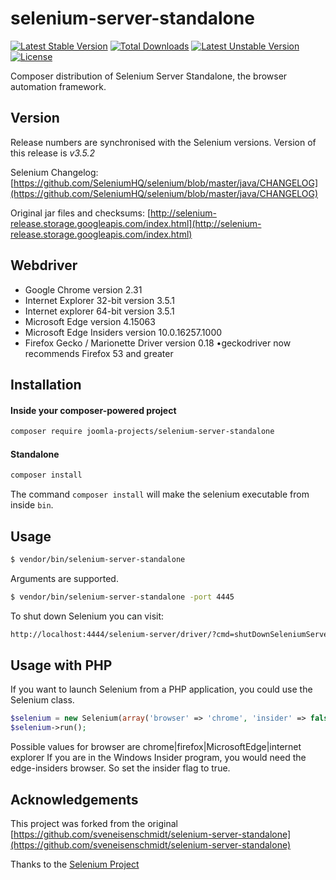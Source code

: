 # selenium-server-standalone

[![Latest Stable Version](https://poser.pugx.org/joomla-projects/selenium-server-standalone/v/stable)](https://packagist.org/packages/joomla-projects/selenium-server-standalone) [![Total Downloads](https://poser.pugx.org/joomla-projects/selenium-server-standalone/downloads)](https://packagist.org/packages/joomla-projects/selenium-server-standalone) [![Latest Unstable Version](https://poser.pugx.org/joomla-projects/selenium-server-standalone/v/unstable)](https://packagist.org/packages/joomla-projects/selenium-server-standalone) [![License](https://poser.pugx.org/joomla-projects/selenium-server-standalone/license)](https://packagist.org/packages/joomla-projects/selenium-server-standalone)


Composer distribution of Selenium Server Standalone, the browser automation framework.

## Version
Release numbers are synchronised with the Selenium versions.
Version of this release is *v3.5.2*

Selenium Changelog: [https://github.com/SeleniumHQ/selenium/blob/master/java/CHANGELOG](https://github.com/SeleniumHQ/selenium/blob/master/java/CHANGELOG)

Original jar files and checksums: [http://selenium-release.storage.googleapis.com/index.html](http://selenium-release.storage.googleapis.com/index.html)

## Webdriver

* Google Chrome version 2.31
* Internet Explorer 32-bit version 3.5.1
* Internet explorer 64-bit version 3.5.1
* Microsoft Edge version 4.15063
* Microsoft Edge Insiders version 10.0.16257.1000
* Firefox Gecko / Marionette Driver version 0.18 •geckodriver now recommends Firefox 53 and greater

## Installation

#### Inside your composer-powered project
```bash
composer require joomla-projects/selenium-server-standalone
```

#### Standalone

```bash
composer install
```

The command `composer install` will make the selenium executable from inside `bin`.

## Usage

```bash
$ vendor/bin/selenium-server-standalone
```

Arguments are supported.

```bash
$ vendor/bin/selenium-server-standalone -port 4445
```

To shut down Selenium you can visit:

```bash
http://localhost:4444/selenium-server/driver/?cmd=shutDownSeleniumServer
```

## Usage with PHP
If you want to launch Selenium from a PHP application, you could use the Selenium class.

```php
$selenium = new Selenium(array('browser' => 'chrome', 'insider' => false, 'selenium_params' => array()));
$selenium->run();
```

Possible values for browser are chrome|firefox|MicrosoftEdge|internet explorer
If you are in the Windows Insider program, you would need the edge-insiders browser. So set the insider flag to true.

## Acknowledgements
This project was forked from the original [https://github.com/sveneisenschmidt/selenium-server-standalone](https://github.com/sveneisenschmidt/selenium-server-standalone)

Thanks to the [Selenium Project](http://docs.seleniumhq.org/)
